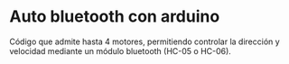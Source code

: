 # Auto bluetooth con arduino

Código que admite hasta 4 motores, permitiendo controlar la dirección y velocidad mediante un módulo bluetooth (HC-05 o HC-06).
